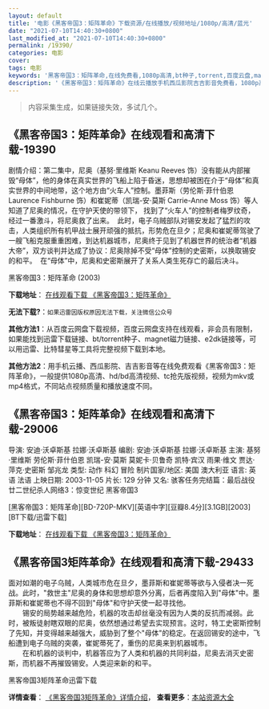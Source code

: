 ```yaml
---
layout: default
title: '电影《黑客帝国3：矩阵革命》下载资源/在线播放/视频地址/1080p/高清/蓝光'
date: "2021-07-10T14:40:30+0800"
last_modified_at: "2021-07-10T14:40:30+0800"
permalink: /19390/
categories: 电影
cover:
tags: 电影
keywords: '黑客帝国3：矩阵革命,在线免费看,1080p高清,bt种子,torrent,百度云盘,magnet,磁力链,迅雷下载资源'
description: '《黑客帝国3：矩阵革命》在线云播放手机西瓜影院吉吉影音免费看，1080p高清bd/hd未删减完整版和tc抢先枪版，mkv/mp4格式，附带bt/torrent种子、magnet/磁力链、百度云盘、网盘资源迅雷下载链接'
---
```


>内容采集生成，如果链接失效，多试几个。


## 《黑客帝国3：矩阵革命》在线观看和高清下载-19390

剧情介绍：第二集中，尼奥（基努·里维斯 Keanu Reeves 饰）没有能从内部摧毁“母体”，他的身体在真实世界的飞船上陷于昏迷，思想却被困在介于“母体”和真实世界的中间地带，这个地方由“火车人”控制。墨菲斯（劳伦斯·菲什伯恩 Laurence Fishburne 饰）和崔妮蒂（凯瑞-安·莫斯 Carrie-Anne Moss 饰）等人知道了尼奥的情况，在守护天使的带领下， 找到了“火车人”的控制者梅罗纹奇，经过一番激斗，将尼奥救了出来。  此时，电子乌贼部队对锡安发起了猛烈的攻击，人类组织所有机甲战士展开顽强的抵抗，形势危在旦夕；尼奥和崔妮蒂驾驶了一艘飞船克服重重困难，到达机器城市，尼奥终于见到了机器世界的统治者“机器大帝”，双方谈判并达成了协议：尼奥除掉不受“母体”控制的史密斯，以换取锡安的和平。  在“母体”中，尼奥和史密斯展开了关系人类生死存亡的最后决斗。


黑客帝国3：矩阵革命 (2003)

**下载地址**： [在线观看下载 《黑客帝国3：矩阵革命》](https://www.btbtdy.me/btdy/dy2376.html) 


**无法下载?**：`如果迅雷因版权原因无法下载，关注微信公众号 `

**其他方法1**：从百度云网盘下载视频，百度云网盘支持在线观看，非会员有限制，如果能找到迅雷下载链接、bt/torrent种子、magnet磁力链接、e2dk链接等，可以用迅雷、比特彗星等工具将完整视频下载到本地。

**其他方法2**：用手机云播、西瓜影院、吉吉影音等在线免费观看《黑客帝国3：矩阵革命》，一般提供1080p高清、hd/bd高清视频、tc抢先版视频，视频为mkv或mp4格式，不同站点视频质量和播放速度不同。


## 《黑客帝国3：矩阵革命》在线观看和高清下载-29006

导演: 安迪·沃卓斯基 拉娜·沃卓斯基 编剧: 安迪·沃卓斯基 拉娜·沃卓斯基 主演: 基努·里维斯 劳伦斯·菲什伯恩 凯瑞-安·莫斯 莫妮卡·贝鲁奇 凯特·宾汉 雨果·维文 贾达·萍克·史密斯 邹兆龙 类型: 动作 科幻 冒险 制片国家/地区: 美国 澳大利亚 语言: 英语 法语 上映日期: 2003-11-05 片长: 129 分钟 又名: 骇客任务完结篇：最后战役 廿二世纪杀人网络3：惊变世纪 黑客帝国3


[黑客帝国3：矩阵革命][BD-720P-MKV][英语中字][豆瓣8.4分][3.1GB][2003][BT下载/迅雷下载]

**下载地址**： [在线观看下载 《黑客帝国3：矩阵革命》](https://www.btdx8.com/torrent/the_matrix_revolutions_2003.html) 


## 《黑客帝国3矩阵革命》在线观看和高清下载-29433

面对如潮的电子乌贼，人类城市危在旦夕，墨菲斯和崔妮蒂等欲与入侵者决一死战。此时，"救世主"尼奥的身体和思想却意外分离，后者再度陷入到"母体"中。墨菲斯和崔妮蒂也不得不回到"母体"和守护天使一起寻找他。<br />　　锡安的局势越来越危险，机器的攻击却丝毫没有因为人类的反抗而减弱。此时，被叛徒射瞎双眼的尼奥，依然想通过希望去实现预言。这时，特工史密斯控制了先知，并变得越来越强大，威胁到了整个"母体"的稳定。在返回锡安的途中，飞船遭到电子乌贼的突袭，崔妮蒂死了，重伤的尼奥来到机器城市。<br />　　在和机器的谈判中，机器答应为了人类和机器的共同利益，尼奥去消灭史密斯，而机器不再摧毁锡安。人类迎来新的和平。<br />


黑客帝国3矩阵革命迅雷下载

**详情查看**： [《黑客帝国3矩阵革命》详情介绍](/movie/29433/)， **查看更多**：[本站资源大全](/movie/t/all/)

